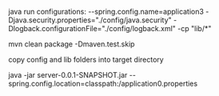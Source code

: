 java run configurations: --spring.config.name=application3 -Djava.security.properties="./config/java.security" -Dlogback.configurationFile="./config/logback.xml" -cp "lib/*"

mvn clean package -Dmaven.test.skip

copy config and lib folders into target directory

java -jar server-0.0.1-SNAPSHOT.jar --spring.config.location=classpath:/application0.properties
